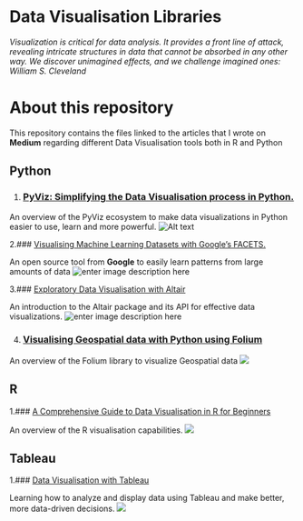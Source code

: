 # Data Visualisation Libraries

*Visualization is critical for data analysis. It provides a front line of attack, revealing intricate structures in data that cannot be absorbed in any other way. We discover unimagined effects, and we challenge imagined ones:
William S. Cleveland*

# About this repository 
This repository contains the files linked to the articles that I wrote on **Medium** regarding different Data Visualisation tools both in R and Python


 ## Python
 1. ### [PyViz: Simplifying the Data Visualisation process in Python.](https://towardsdatascience.com/pyviz-simplifying-the-data-visualisation-process-in-python-1b6d2cb728f1)
 
An overview of the PyViz ecosystem to make data visualizations in Python easier to use, learn and more powerful.
![Alt text](https://github.com/parulnith/Data-Visualisation-libraries/blob/master/images/PyViz.gif)
 
2.### [Visualising Machine Learning Datasets with Google’s  FACETS.](https://towardsdatascience.com/visualising-machine-learning-datasets-with-googles-facets-462d923251b3)

An open source tool from  **Google**  to easily learn patterns from large amounts of data
![enter image description here](https://github.com/parulnith/Data-Visualisation-libraries/blob/master/images/Facets.png)

3.### [Exploratory Data Visualisation with Altair](https://medium.com/analytics-vidhya/exploratory-data-visualisation-with-altair-b8d85494795c)

An introduction to the Altair package and its API for effective data visualizations.
![enter image description here](https://github.com/parulnith/Data-Visualisation-libraries/blob/master/images/Altair.png)


4. ### [Visualising Geospatial data with Python using Folium](https://medium.com/datadriveninvestor/visualising-geospatial-data-with-python-d3b1c519f31)

An overview of the Folium library to visualize Geospatial data
![](https://github.com/parulnith/Data-Visualisation-libraries/blob/master/images/Folium.png)

## R
1.### [A Comprehensive Guide to Data Visualisation in R for Beginners](https://towardsdatascience.com/a-guide-to-data-visualisation-in-r-for-beginners-ef6d41a34174)

An overview of the R visualisation capabilities.
![](https://github.com/parulnith/Data-Visualisation-libraries/blob/master/Data-Visualisation-with-R/Multiple%20charts/multiple%20charts.png)

## Tableau

1.### [Data Visualisation with Tableau](https://www.datacamp.com/community/tutorials/data-visualisation-tableau)

Learning  how to analyze and display data using Tableau and make better, more data-driven decisions.
![](https://github.com/parulnith/Data-Visualisation-libraries/blob/master/Data%20Visualisation%20with%20Tableau/%20images%20and%20gifs/Emphasize%20the%20Results%20/adding%20color%5C.png)
